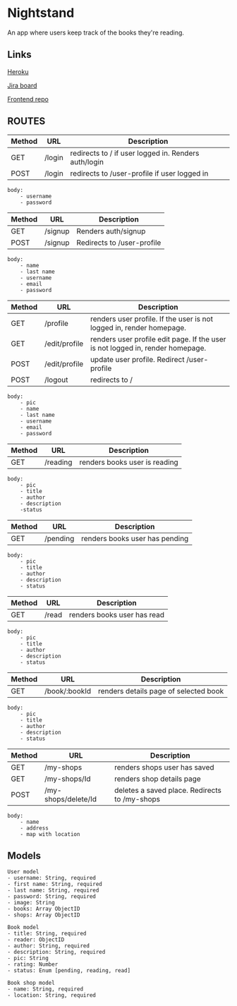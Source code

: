 # Nightstand
An app where users keep track of the books they're reading.

## Links
[Heroku]()

[Jira board](https://x8a.atlassian.net/secure/RapidBoard.jspa?rapidView=1&projectKey=NIGHTSTAND)

[Frontend repo](https://github.com/x8a/night-stand-frontend)

## ROUTES

|Method|URL|Description|
|---|---|---|
GET | /login | redirects to / if user logged in. Renders auth/login
POST | /login | redirects to /user-profile if user logged in

```
body:
    - username
    - password
```
|Method|URL|Description|
|---|---|---|
GET | /signup | Renders auth/signup
POST | /signup | Redirects to /user-profile

```
body:
    - name
    - last name
    - username
    - email
    - password
```
|Method|URL|Description|
|---|---|---|
GET | /profile | renders user profile. If the user is not logged in, render homepage. 
GET | /edit/profile | renders user profile edit page. If the user is not logged in, render homepage. 
POST | /edit/profile | update user profile. Redirect /user-profile
POST | /logout | redirects to /
```
body:
    - pic
    - name
    - last name
    - username
    - email
    - password
```
|Method|URL|Description|
|---|---|---|
GET | /reading | renders books user is reading

```
body:
    - pic
    - title
    - author
    - description
    -status
```
|Method|URL|Description|
|---|---|---|
GET | /pending | renders books user has pending 

```
body:
    - pic
    - title
    - author
    - description
    - status
```
|Method|URL|Description|
|---|---|---|
GET | /read | renders books user has read 
```
body:
    - pic
    - title
    - author
    - description
    - status
```
|Method|URL|Description|
|---|---|---|
GET | /book/:bookId | renders details page of selected book 
```
body:
    - pic
    - title
    - author
    - description
    - status
```
|Method|URL|Description|
|---|---|---|
GET | /my-shops | renders shops user has saved 
GET | /my-shops/Id | renders shop details page
POST| /my-shops/delete/Id | deletes a saved place. Redirects to /my-shops
```
body:
    - name
    - address
    - map with location
```

## Models

```
User model
- username: String, required
- first name: String, required
- last name: String, required
- password: String, required
- image: String
- books: Array ObjectID
- shops: Array ObjectID
```
```
Book model
- title: String, required
- reader: ObjectID
- author: String, required
- description: String, required
- pic: String
- rating: Number
- status: Enum [pending, reading, read]
```
```
Book shop model
- name: String, required
- location: String, required
```
